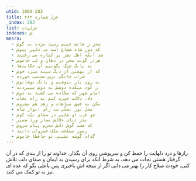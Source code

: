 ```yaml
---
utid: 1000-283
title: غزل شماره ۲۸۳
_index: 283
list: غزلیات
indexes: ش
mesra:
  - سحر ز هاتف غیبم رسید مژده به گوش
  - که دور شاه شجاع است می دلیر بنوش
  - شد آنکه اهل نظر بر کناره می رفتند
  - هزار گونه سخن در دهان و لب خاموش
  - به بانگ چنگ بگوییم آن حکایت‌ها
  - که از نهفتن آن دیگ سینه میزد جوش
  - شراب خانگی ترس محتسب خورده
  - به روی یار بنوشیم و بانگ نوشانوش
  - ز کوی میکده دوشش به دوش میبردند
  - امام شهر که سجّاده می کشید به دوش
  - دلا، دلالت خیرت کنم به راه نجات
  - مکن به فسق مباهات و زهد هم مفروش
  - محل نور تجلّی ست رای انوار شاه
  - چو قرب او طلبی در صفای نیّت کوش
  - بجز ثنای جلالش مساز ورد ضمیر
  - که هست گوش دلش محرم پیام سروش
  - رموز مصلحت ملک خسروان دانند
  - گدای گوشه نشینی تو حافظا خاموش
---
```

رازها و درد دلهایت را حفظ کن و سرپوشی روی آن بگذار. خداوند تو را از بندی که در آن گرفتار هستی نجات می دهد، به شرط آنکه برای رسیدن به ایمان و صفای دلت تلاش کنی. خودت صلاح کار را بهتر می دانی اگر از نتیجه اش باخبری پس یاعلی بگو که عده ای نیز به تو کمک می کنند.
